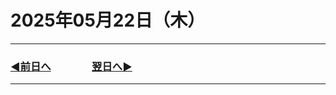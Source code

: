 # 2025年05月22日（木）

---

### [◀️前日へ](https://github.com/yuasys/chatty-journal/blob/main/2025/05/2025-05-21.md)&emsp;&emsp;&emsp;&emsp;[翌日へ▶️](https://github.com/yuasys/chatty-journal/blob/main/2025/05/2025-05-23.md)

---

